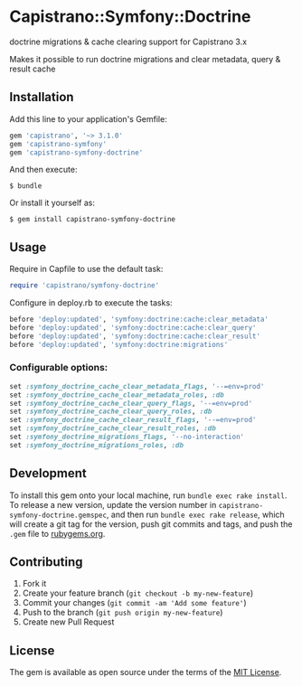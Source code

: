 # Capistrano::Symfony::Doctrine

doctrine migrations & cache clearing support for Capistrano 3.x

Makes it possible to run doctrine migrations and clear metadata, query & result cache

## Installation

Add this line to your application's Gemfile:

```ruby
gem 'capistrano', '~> 3.1.0'
gem 'capistrano-symfony'
gem 'capistrano-symfony-doctrine'
```

And then execute:

    $ bundle

Or install it yourself as:

    $ gem install capistrano-symfony-doctrine

## Usage

Require in Capfile to use the default task:

```ruby
require 'capistrano/symfony-doctrine'
```

Configure in deploy.rb to execute the tasks:

```ruby
before 'deploy:updated', 'symfony:doctrine:cache:clear_metadata'
before 'deploy:updated', 'symfony:doctrine:cache:clear_query'
before 'deploy:updated', 'symfony:doctrine:cache:clear_result'
before 'deploy:updated', 'symfony:doctrine:migrations'
```

### Configurable options:

```ruby
set :symfony_doctrine_cache_clear_metadata_flags, '--=env=prod'
set :symfony_doctrine_cache_clear_metadata_roles, :db
set :symfony_doctrine_cache_clear_query_flags, '--=env=prod'
set :symfony_doctrine_cache_clear_query_roles, :db
set :symfony_doctrine_cache_clear_result_flags, '--=env=prod'
set :symfony_doctrine_cache_clear_result_roles, :db
set :symfony_doctrine_migrations_flags, '--no-interaction'
set :symfony_doctrine_migrations_roles, :db
```

## Development

To install this gem onto your local machine, run `bundle exec rake install`. To release a new version, update the version number in `capistrano-symfony-doctrine.gemspec`, and then run `bundle exec rake release`, which will create a git tag for the version, push git commits and tags, and push the `.gem` file to [rubygems.org](https://rubygems.org).

## Contributing

1. Fork it
2. Create your feature branch (`git checkout -b my-new-feature`)
3. Commit your changes (`git commit -am 'Add some feature'`)
4. Push to the branch (`git push origin my-new-feature`)
5. Create new Pull Request

## License

The gem is available as open source under the terms of the [MIT License](http://opensource.org/licenses/MIT).

